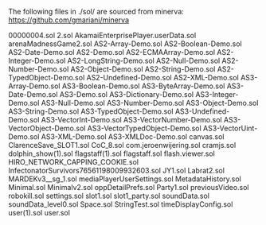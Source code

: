 The following files in ./sol/ are sourced from minerva: https://github.com/gmariani/minerva 

00000004.sol
2.sol
AkamaiEnterprisePlayer.userData.sol
arenaMadnessGame2.sol
AS2-Array-Demo.sol
AS2-Boolean-Demo.sol
AS2-Date-Demo.sol
AS2-Demo.sol
AS2-ECMAArray-Demo.sol
AS2-Integer-Demo.sol
AS2-LongString-Demo.sol
AS2-Null-Demo.sol
AS2-Number-Demo.sol
AS2-Object-Demo.sol
AS2-String-Demo.sol
AS2-TypedObject-Demo.sol
AS2-Undefined-Demo.sol
AS2-XML-Demo.sol
AS3-Array-Demo.sol
AS3-Boolean-Demo.sol
AS3-ByteArray-Demo.sol
AS3-Date-Demo.sol
AS3-Demo.sol
AS3-Dictionary-Demo.sol
AS3-Integer-Demo.sol
AS3-Null-Demo.sol
AS3-Number-Demo.sol
AS3-Object-Demo.sol
AS3-String-Demo.sol
AS3-TypedObject-Demo.sol
AS3-Undefined-Demo.sol
AS3-VectorInt-Demo.sol
AS3-VectorNumber-Demo.sol
AS3-VectorObject-Demo.sol
AS3-VectorTypedObject-Demo.sol
AS3-VectorUint-Demo.sol
AS3-XML-Demo.sol
AS3-XMLDoc-Demo.sol
canvas.sol
ClarenceSave_SLOT1.sol
CoC_8.sol
com.jeroenwijering.sol
cramjs.sol
dolphin_show(1).sol
flagstaff(1).sol
flagstaff.sol
flash.viewer.sol
HIRO_NETWORK_CAPPING_COOKIE.sol
InfectonatorSurvivors76561198009932603.sol
JY1.sol
Labrat2.sol
MARDEKv3__sg_1.sol
mediaPlayerUserSettings.sol
MetadataHistory.sol
Minimal.sol
Minimalv2.sol
oppDetailPrefs.sol
Party1.sol
previousVideo.sol
robokill.sol
settings.sol
slot1.sol
slot1_party.sol
soundData.sol
soundData_level0.sol
Space.sol
StringTest.sol
timeDisplayConfig.sol
user(1).sol
user.sol
